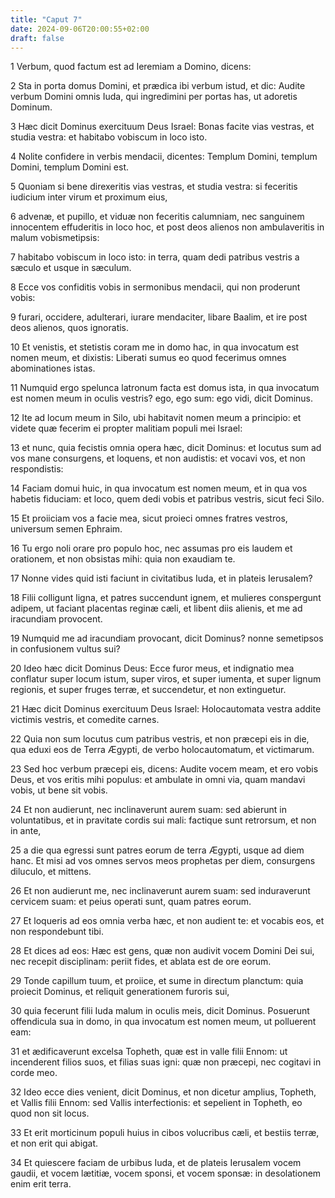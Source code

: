 ```yaml
---
title: "Caput 7"
date: 2024-09-06T20:00:55+02:00
draft: false
---
```



1 Verbum, quod factum est ad Ieremiam a Domino, dicens:

2 Sta in porta domus Domini, et prædica ibi verbum istud, et dic: Audite verbum Domini omnis Iuda, qui ingredimini per portas has, ut adoretis Dominum.

3 Hæc dicit Dominus exercituum Deus Israel: Bonas facite vias vestras, et studia vestra: et habitabo vobiscum in loco isto.

4 Nolite confidere in verbis mendacii, dicentes: Templum Domini, templum Domini, templum Domini est.

5 Quoniam si bene direxeritis vias vestras, et studia vestra: si feceritis iudicium inter virum et proximum eius,

6 advenæ, et pupillo, et viduæ non feceritis calumniam, nec sanguinem innocentem effuderitis in loco hoc, et post deos alienos non ambulaveritis in malum vobismetipsis:

7 habitabo vobiscum in loco isto: in terra, quam dedi patribus vestris a sæculo et usque in sæculum.

8 Ecce vos confiditis vobis in sermonibus mendacii, qui non proderunt vobis:

9 furari, occidere, adulterari, iurare mendaciter, libare Baalim, et ire post deos alienos, quos ignoratis.

10 Et venistis, et stetistis coram me in domo hac, in qua invocatum est nomen meum, et dixistis: Liberati sumus eo quod fecerimus omnes abominationes istas.

11 Numquid ergo spelunca latronum facta est domus ista, in qua invocatum est nomen meum in oculis vestris? ego, ego sum: ego vidi, dicit Dominus.

12 Ite ad locum meum in Silo, ubi habitavit nomen meum a principio: et videte quæ fecerim ei propter malitiam populi mei Israel:

13 et nunc, quia fecistis omnia opera hæc, dicit Dominus: et locutus sum ad vos mane consurgens, et loquens, et non audistis: et vocavi vos, et non respondistis:

14 Faciam domui huic, in qua invocatum est nomen meum, et in qua vos habetis fiduciam: et loco, quem dedi vobis et patribus vestris, sicut feci Silo.

15 Et proiiciam vos a facie mea, sicut proieci omnes fratres vestros, universum semen Ephraim.

16 Tu ergo noli orare pro populo hoc, nec assumas pro eis laudem et orationem, et non obsistas mihi: quia non exaudiam te.

17 Nonne vides quid isti faciunt in civitatibus Iuda, et in plateis Ierusalem?

18 Filii colligunt ligna, et patres succendunt ignem, et mulieres conspergunt adipem, ut faciant placentas reginæ cæli, et libent diis alienis, et me ad iracundiam provocent.

19 Numquid me ad iracundiam provocant, dicit Dominus? nonne semetipsos in confusionem vultus sui?

20 Ideo hæc dicit Dominus Deus: Ecce furor meus, et indignatio mea conflatur super locum istum, super viros, et super iumenta, et super lignum regionis, et super fruges terræ, et succendetur, et non extinguetur.

21 Hæc dicit Dominus exercituum Deus Israel: Holocautomata vestra addite victimis vestris, et comedite carnes.

22 Quia non sum locutus cum patribus vestris, et non præcepi eis in die, qua eduxi eos de Terra Ægypti, de verbo holocautomatum, et victimarum.

23 Sed hoc verbum præcepi eis, dicens: Audite vocem meam, et ero vobis Deus, et vos eritis mihi populus: et ambulate in omni via, quam mandavi vobis, ut bene sit vobis.

24 Et non audierunt, nec inclinaverunt aurem suam: sed abierunt in voluntatibus, et in pravitate cordis sui mali: factique sunt retrorsum, et non in ante,

25 a die qua egressi sunt patres eorum de terra Ægypti, usque ad diem hanc. Et misi ad vos omnes servos meos prophetas per diem, consurgens diluculo, et mittens.

26 Et non audierunt me, nec inclinaverunt aurem suam: sed induraverunt cervicem suam: et peius operati sunt, quam patres eorum.

27 Et loqueris ad eos omnia verba hæc, et non audient te: et vocabis eos, et non respondebunt tibi.

28 Et dices ad eos: Hæc est gens, quæ non audivit vocem Domini Dei sui, nec recepit disciplinam: periit fides, et ablata est de ore eorum.

29 Tonde capillum tuum, et proiice, et sume in directum planctum: quia proiecit Dominus, et reliquit generationem furoris sui,

30 quia fecerunt filii Iuda malum in oculis meis, dicit Dominus. Posuerunt offendicula sua in domo, in qua invocatum est nomen meum, ut polluerent eam:

31 et ædificaverunt excelsa Topheth, quæ est in valle filii Ennom: ut incenderent filios suos, et filias suas igni: quæ non præcepi, nec cogitavi in corde meo.

32 Ideo ecce dies venient, dicit Dominus, et non dicetur amplius, Topheth, et Vallis filii Ennom: sed Vallis interfectionis: et sepelient in Topheth, eo quod non sit locus.

33 Et erit morticinum populi huius in cibos volucribus cæli, et bestiis terræ, et non erit qui abigat.

34 Et quiescere faciam de urbibus Iuda, et de plateis Ierusalem vocem gaudii, et vocem lætitiæ, vocem sponsi, et vocem sponsæ: in desolationem enim erit terra.


